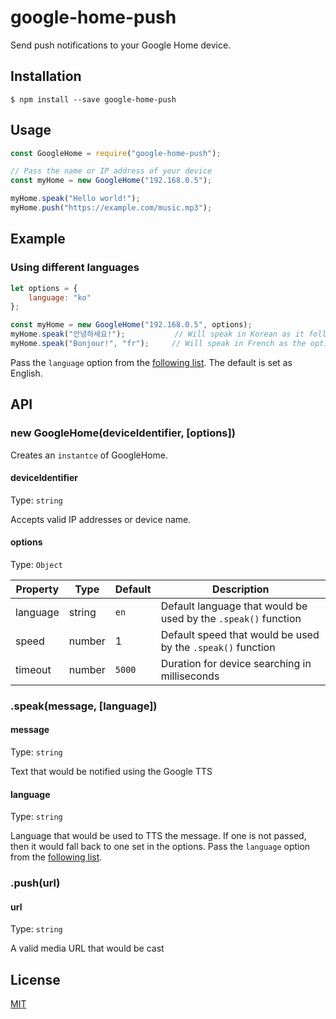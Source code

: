 # google-home-push
Send push notifications to your Google Home device.

## Installation
```
$ npm install --save google-home-push
```

## Usage
```js
const GoogleHome = require("google-home-push");

// Pass the name or IP address of your device
const myHome = new GoogleHome("192.168.0.5");

myHome.speak("Hello world!");
myHome.push("https://example.com/music.mp3");
```

## Example
### Using different languages
```js
let options = {
    language: "ko"
};

const myHome = new GoogleHome("192.168.0.5", options);
myHome.speak("안녕하세요!");           // Will speak in Korean as it follows the options
myHome.speak("Bonjour!", "fr");     // Will speak in French as the optional language argument is passed
```
Pass the `language` option from the [following list](https://cloud.google.com/translate/docs/languages). The default is set as English.

## API
### new GoogleHome(deviceIdentifier, [options])
Creates an `instantce` of GoogleHome.

#### deviceIdentifier
Type: `string`

Accepts valid IP addresses or device name.

#### options
Type: `Object`

| Property | Type | Default | Description |
| --- | --- | --- | ---|
| language | string | `en` | Default language that would be used by the `.speak()` function |
| speed | number | 1 | Default speed that would be used by the `.speak()` function |
| timeout | number | `5000` | Duration for device searching in milliseconds |

### .speak(message, [language])
#### message
Type: `string`

Text that would be notified using the Google TTS

#### language
Type: `string`

Language that would be used to TTS the message. If one is not passed, then it would fall back to one set in the options.
Pass the `language` option from the [following list](https://cloud.google.com/translate/docs/languages).

### .push(url)
#### url
Type: `string`

A valid media URL that would be cast

## License
[MIT](https://github.com/taeukme/google-home-push/blob/master/LICENSE.md)